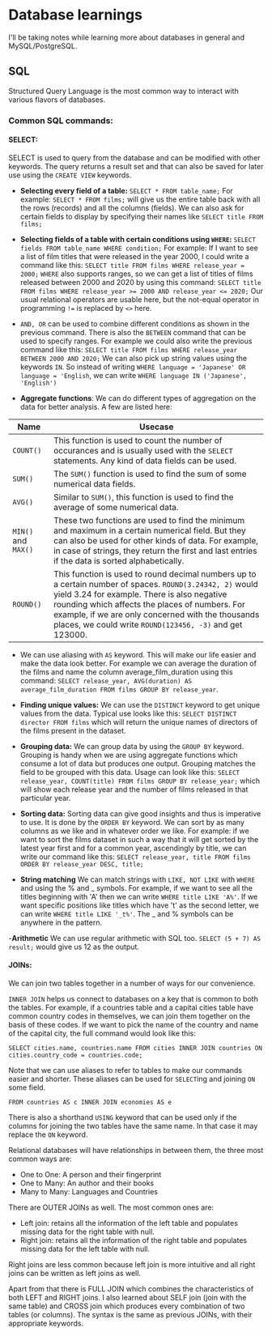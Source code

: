 # Database learnings

I'll be taking notes while learning more about databases in general and MySQL/PostgreSQL.

## SQL
Structured Query Language is the most common way to interact with various flavors of databases.

### Common SQL commands:

#### SELECT:
SELECT is used to query from the database and can be modified with other keywords. The query returns a result set and that can also be saved for later use using the `CREATE VIEW` keywords.

- **Selecting every field of a table:** 
`SELECT * FROM table_name;`
For example:
`SELECT * FROM films;` will give us the entire table back with all the rows (records) and all the columns (fields).
We can also ask for certain fields to display by specifying their names like `SELECT title FROM films;`

- **Selecting fields of a table with certain conditions using `WHERE`:**
`SELECT fields FROM table_name WHERE condition;`
For example:
If I want to see a list of film titles that were released in the year 2000, I could write a command like this: `SELECT title FROM films WHERE release_year = 2000;`
`WHERE` also supports ranges, so we can get a list of titles of films released between 2000 and 2020 by using this command:
`SELECT title FROM films WHERE release_year >= 2000 AND release_year <= 2020;`
Our usual relational operators are usable here, but the not-equal operator in programming `!=` is replaced by `<>` here.

- `AND, OR` can be used to combine different conditions as shown in the previous command. There is also the `BETWEEN` command that can be used to specify ranges. For example we could also write the previous command like this:
`SELECT title FROM films WHERE release_year BETWEEN 2000 AND 2020;`
We can also pick up string values using the keywords `IN`. So instead of writing `WHERE language = 'Japanese' OR language = 'English`, we can write `WHERE language IN ('Japanese', 'English')`

- **Aggregate functions**:
We can do different types of aggregation on the data for better analysis. A few are listed here:

| **Name** | **Usecase** |
| -------- | ----------- |
| `COUNT()` | This function is used to count the number of occurances and is usually used with the `SELECT` statements. Any kind of data fields can be used. |
| `SUM()` | The `SUM()` function is used to find the sum of some numerical data fields. |
| `AVG()` | Similar to `SUM()`, this function is used to find the average of some numerical data. |
| `MIN()` and `MAX()` | These two functions are used to find the minimum and maximum in a certain numerical field. But they can also be used for other kinds of data. For example, in case of strings, they return the first and last entries if the data is sorted alphabetically. |
| `ROUND()` | This function is used to round decimal numbers up to a certain number of spaces. `ROUND(3.24342, 2)` would yield 3.24 for example. There is also negative rounding which affects the places of numbers. For example, if we are only concerned with the thousands places, we could write `ROUND(123456, -3)` and get 123000. | 

- We can use aliasing with `AS` keyword. This will make our life easier and make the data look better. For example we can average the duration of the films and name the column average_film_duration using this command: `SELECT release_year, AVG(duration) AS average_film_duration FROM films GROUP BY release_year`.

- **Finding unique values:**
We can use the `DISTINCT` keyword to get unique values from the data. Typical use looks like this: `SELECT DISTINCT director FROM films` which will return the unique names of directors of the films present in the dataset.

- **Grouping data:**
We can group data by using the `GROUP BY` keyword. Grouping is handy when we are using aggregate functions which consume a lot of data but produces one output. Grouping matches the field to be grouped with this data. Usage can look like this: `SELECT release_year, COUNT(title) FROM films GROUP BY release_year;` which will show each release year and the number of films released in that particular year.

- **Sorting data:**
Sorting data can give good insights and thus is imperative to use. It is done by the `ORDER BY` keyword. We can sort by as many columns as we like and in whatever order we like. For example: if we want to sort the films dataset in such a way that it will get sorted by the latest year first and for a common year, ascendingly by title, we can write our command like this: `SELECT release_year, title FROM films ORDER BY release_year DESC, title;`

- **String matching**
We can match strings with `LIKE, NOT LIKE` with `WHERE` and using the % and _ symbols. For example, if we want to see all the titles beginning with 'A' then we can write `WHERE title LIKE 'A%'`. If we want specific positions like titles which have 't' as the second letter, we can write `WHERE title LIKE '_t%'`. The _ and % symbols can be anywhere in the pattern.

-**Arithmetic**
We can use regular arithmetic with SQL too. `SELECT (5 + 7) AS result;` would give us 12 as the output.


#### JOINs:
We can join two tables together in a number of ways for our convenience. 

`INNER JOIN` helps us connect to databases on a key that is common to both the tables. For example, if a countries table and a capital cities table have common country codes in themselves, we can join them together on the basis of these codes. If we want to pick the name of the country and name of the capital city, the full command would look like this:

`SELECT cities.name, countries.name
FROM cities
INNER JOIN countries
ON cities.country_code = countries.code;`

Note that we can use aliases to refer to tables to make our commands easier and shorter. These aliases can be used for `SELECT`ing and joining `ON` some field.

`FROM countries AS c
INNER JOIN economies AS e`

There is also a shorthand `USING` keyword that can be used only if the columns for joining the two tables have the same name. In that case it may replace the `ON` keyword.

Relational databases will have relationships in between them, the three most common ways are:

- One to One: A person and their fingerprint
- One to Many: An author and their books
- Many to Many: Languages and Countries

There are OUTER JOINs as well. The most common ones are:

- Left join: retains all the information of the left table and populates missing data for the right table with null.
- Right join: retains all the information of the right table and populates missing data for the left table with null.

Right joins are less common because left join is more intuitive and all right joins can be written as left joins as well.

Apart from that there is FULL JOIN which combines the characteristics of both LEFT and RIGHT joins. I also learned about SELF join (join with the same table) and CROSS join which produces every combination of two tables (or columns). The syntax is the same as previous JOINs, with their appropriate keywords.
